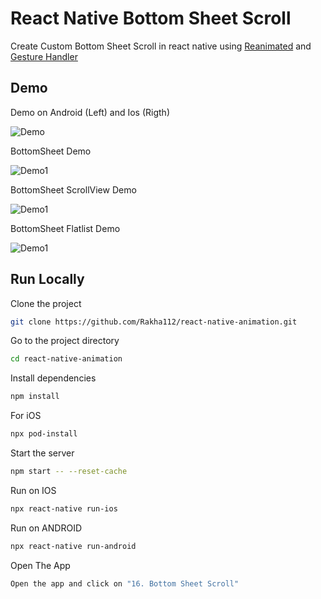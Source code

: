 # React Native Bottom Sheet Scroll

Create Custom Bottom Sheet Scroll in react native using [Reanimated](https://docs.swmansion.com/react-native-reanimated/) and [Gesture Handler](https://docs.swmansion.com/react-native-gesture-handler/docs/)

## Demo

Demo on Android (Left) and Ios (Rigth)

![Demo](https://github.com/Rakha112/react-native-animation/blob/main/src/16-React-Native-Bottom-Sheet-Reanimated-With-Scroll/Demo.gif)

BottomSheet Demo

![Demo1](https://github.com/Rakha112/react-native-animation/blob/main/src/16-React-Native-Bottom-Sheet-Reanimated-With-Scroll/Demo2.gif)

BottomSheet ScrollView Demo

![Demo1](https://github.com/Rakha112/react-native-animation/blob/main/src/16-React-Native-Bottom-Sheet-Reanimated-With-Scroll/Demo3.gif)

BottomSheet Flatlist Demo

![Demo1](https://github.com/Rakha112/react-native-animation/blob/main/src/16-React-Native-Bottom-Sheet-Reanimated-With-Scroll/Demo4.gif)

## Run Locally

Clone the project

```bash
git clone https://github.com/Rakha112/react-native-animation.git
```

Go to the project directory

```bash
cd react-native-animation
```

Install dependencies

```bash
npm install
```

For iOS

```bash
npx pod-install
```

Start the server

```bash
npm start -- --reset-cache
```

Run on IOS

```bash
npx react-native run-ios
```

Run on ANDROID

```bash
npx react-native run-android
```

Open The App

```bash
Open the app and click on "16. Bottom Sheet Scroll"
```
